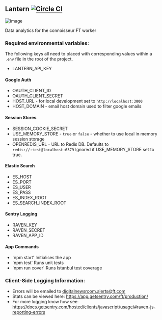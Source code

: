Lantern [![Circle CI](https://circleci.com/gh/Financial-Times/lantern/tree/master.svg?style=svg)](https://circleci.com/gh/Financial-Times/lantern/tree/master)
------

![image](http://cache3.asset-cache.net/xt/544464663.jpg?v=1&g=fs1%7C0%7CFLS%7C64%7C663&s=1)

Data analytics for the connoisseur FT worker

### Required environmental variables:
The following keys all need to placed with corresponding values within a `.env` file in the root of the project.
- LANTERN_API_KEY

#### Google Auth
- OAUTH_CLIENT_ID
- OAUTH_CLIENT_SECRET
- HOST_URL - for local development set to `http://localhost:3000`
- HOST_DOMAIN - email host domain used to filter google emails

#### Session Stores
- SESSION_COOKIE_SECRET
- USE_MEMORY_STORE - `true` or `false` - whether to use local in memory session storage
- OPENREDIS_URL - URL to Redis DB. Defaults to `redis://:test@localhost:6379` Ignored if USE_MEMORY_STORE set to true.

#### Elastic Search
- ES_HOST
- ES_PORT
- ES_USER
- ES_PASS
- ES_INDEX_ROOT
- ES_SEARCH_INDEX_ROOT

#### Sentry Logging
- RAVEN_KEY
- RAVEN_SECRET
- RAVEN_APP_ID

#### App Commands
- 'npm start' Initialises the app
- 'npm test' Runs unit tests
- 'npm run cover' Runs Istanbul test coverage

### Client-Side Logging Information:

 * Errors will be emailed to digitalnewsroom.alerts@ft.com
 * Stats can be viewed here: https://app.getsentry.com/ft/production/
 * For more logging know how see: https://docs.getsentry.com/hosted/clients/javascript/usage/#raven-js-reporting-errors
